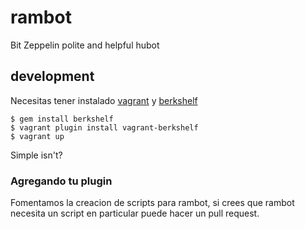 # rambot

Bit Zeppelin polite and helpful hubot

## development

Necesitas tener instalado [vagrant](http://www.vagrantup.com/) y [berkshelf](http://berkshelf.com/)

    $ gem install berkshelf
    $ vagrant plugin install vagrant-berkshelf
    $ vagrant up

Simple isn't?

### Agregando tu plugin

Fomentamos la creacion de scripts para rambot, si crees que rambot necesita un script en particular puede hacer un pull request.
